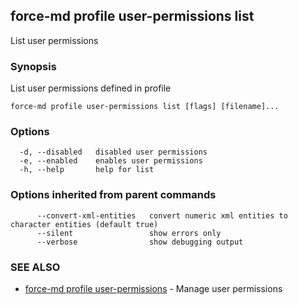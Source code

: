 ## force-md profile user-permissions list

List user permissions

### Synopsis

List user permissions defined in profile

```
force-md profile user-permissions list [flags] [filename]...
```

### Options

```
  -d, --disabled   disabled user permissions
  -e, --enabled    enables user permissions
  -h, --help       help for list
```

### Options inherited from parent commands

```
      --convert-xml-entities   convert numeric xml entities to character entities (default true)
      --silent                 show errors only
      --verbose                show debugging output
```

### SEE ALSO

* [force-md profile user-permissions](force-md_profile_user-permissions.md)	 - Manage user permissions

